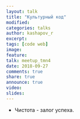 ```yaml
---
layout: talk
title: "Культурный код"
modified:
categories: talks
author: kashapov_r
excerpt:
tags: [code web]
image:
feature:
talk: meetup_tmn4
date: 2018-09-27
comments: true
share: true
announce: true
video: 
slides: 
---
```


* Чистота - залог успеха.